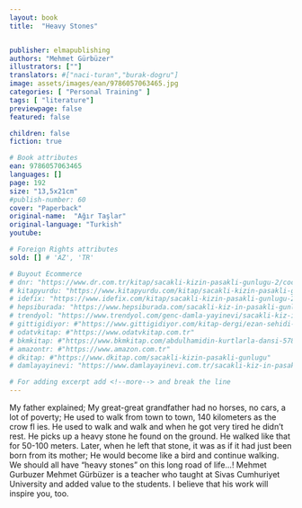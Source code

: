 ```yaml
---
layout: book
title:  "Heavy Stones"


publisher: elmapublishing
authors: "Mehmet Gürbüzer"
illustrators: [""]
translators: #["naci-turan","burak-dogru"]
image: assets/images/ean/9786057063465.jpg
categories: [ "Personal Training" ]
tags: [ "literature"]
previewpage: false
featured: false

children: false
fiction: true

# Book attributes
ean: 9786057063465
languages: []
page: 192
size: "13,5x21cm"
#publish-number: 60
cover: "Paperback"
original-name:  "Ağır Taşlar"
original-language: "Turkish"
youtube:

# Foreign Rights attributes
sold: [] # 'AZ', 'TR'

# Buyout Ecommerce
# dnr: "https://www.dr.com.tr/kitap/sacakli-kizin-pasakli-gunlugu-2/cocuk-ve-genclik/genclik-10-yas/roman-oyku/urunno=0001893059001"
# kitapyurdu: "https://www.kitapyurdu.com/kitap/sacakli-kizin-pasakli-gunlugu-2-/560122.html&filter_name=Sa%C3%A7akl%C4%B1+K%C4%B1z%27%C4%B1n+Pasakl%C4%B1+G%C3%BCnl%C3%BC%C4%9F%C3%BC+2"
# idefix: "https://www.idefix.com/kitap/sacakli-kizin-pasakli-gunlugu-2/cocuk-ve-genclik/genclik-10-yas/roman-oyku/urunno=0001893059001"
# hepsiburada: "https://www.hepsiburada.com/sacakli-kiz-in-pasakli-gunlugu-2-damla-yayinevi-p-HBV000012ER86"
# trendyol: "https://www.trendyol.com/genc-damla-yayinevi/sacakli-kiz-in-pasakli-gunlugu-2-p-54825777"
# gittigidiyor: #"https://www.gittigidiyor.com/kitap-dergi/ezan-sehidi-adnan-menderes_pdp_732728793"
# odatvkitap: #"https://www.odatvkitap.com.tr"
# bkmkitap: #"https://www.bkmkitap.com/abdulhamidin-kurtlarla-dansi-578226"
# amazontr: #"https://www.amazon.com.tr"
# dkitap: #"https://www.dkitap.com/sacakli-kizin-pasakli-gunlugu"
# damlayayinevi: "https://www.damlayayinevi.com.tr/sacakli-kiz-in-pasakli-gunlugu-2-bu-iste-bi-terslik-var"

# For adding excerpt add <!--more--> and break the line
---
```

My father explained;
My great-great grandfather had no horses, no cars,
a lot of poverty; He used to walk from town to town,
140 kilometers as the crow fl ies. He used to walk
and walk and when he got very tired he didn’t rest.
He picks up a heavy stone he found on the ground.
He walked like that for 50-100 meters.
Later, when he left that stone, it was as if it had just
been born from its mother;
He would become like a bird and continue walking.
We should all have “heavy stones” on this long
road of life...!
Mehmet Gurbuzer
Mehmet Gürbüzer is a teacher who taught at Sivas
Cumhuriyet University and added value to the
students.
I believe that his work will inspire you, too.
<!--more--> 

